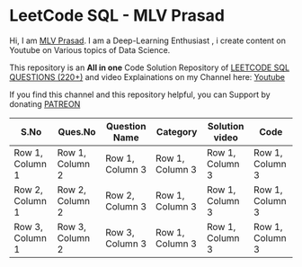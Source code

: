 # LeetCode SQL - MLV Prasad
Hi, I am [MLV Prasad](https://www.linkedin.com/in/mlvprasadofficial/).
I am a Deep-Learning Enthusiast , i create content on Youtube on Various topics of Data Science.

This repository is an **All in one** Code Solution Repository  of [LEETCODE SQL QUESTIONS (220+)](https://leetcode.com/problemset/database/?page=1) and video Explainations on my Channel here: [Youtube](https://www.youtube.com/channel/UCSikPPf1TKQuemjF8tI3buQ)

If you find this channel and this repository helpful, you can Support by donating [PATREON](https://www.patreon.com/mlvprasadofficial)


|S.No | Ques.No | Question Name | Category | Solution video | Code |
|----------|----------|----------|----------|----------|----------|
| Row 1, Column 1 | Row 1, Column 2 | Row 1, Column 3 |Row 1, Column 3 |Row 1, Column 3 |Row 1, Column 3 |
| Row 2, Column 1 | Row 2, Column 2 | Row 2, Column 3 |Row 1, Column 3 |Row 1, Column 3 |Row 1, Column 3 |
| Row 3, Column 1 | Row 3, Column 2 | Row 3, Column 3 |Row 1, Column 3 |Row 1, Column 3 |Row 1, Column 3 |
